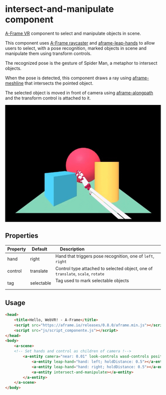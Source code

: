 # intersect-and-manipulate component
[A-Frame VR](https://aframe.io/) component to select and manipulate objects in scene.

This component uses [A-Frame raycaster](https://github.com/aframevr/aframe/blob/master/docs/components/raycaster.md)
and [aframe-leap-hands](https://github.com/openleap/aframe-leap-hands/blob/master/README.md)
 to allow users to select, with a pose recognition, marked objects in scene and manipulate them using transform controls.

The recognized pose is the gesture of Spider Man, a metaphor to intersect objects.
 
When the pose is detected, this component draws a ray using [aframe-meshline](https://github.com/andreasplesch/aframe-meshline-component)
that intersects the pointed object.

The selected object is moved in front of camera using [aframe-alongpath](https://github.com/protyze/aframe-alongpath-component)
 and the transform control is attached to it.
 
![Example](/gif.gif)
 
## Properties
| Property | Default    | Description                                                                     |
|----------|------------|---------------------------------------------------------------------------------|
| hand     | right      | Hand that triggers pose recognition, one of `left`, `right`                     |
| control  | translate  | Control type attached to selected object, one of `translate`, `scale`, `rotate` |
| tag      | selectable | Tag used to mark selectable objects                                             |

## Usage
```html
<head>
    <title>Hello, WebVR! - A-Frame</title>
    <script src="https://aframe.io/releases/0.8.0/aframe.min.js"></script>
    <script src="js/script_componente.js"></script>
</head>
<body>
    <a-scene>
    <!-- Set hands and control as children of camera !-->
        <a-entity camera="near: 0.01" look-controls wasd-controls position="0 1.5 0">
            <a-entity leap-hand="hand: left; holdDistance: 0.5"></a-entity>
            <a-entity leap-hand="hand: right; holdDistance: 0.5"></a-entity>
            <a-entity intersect-and-manipulate></a-entity>
        </a-entity>
    </a-scene>
</body>
```
